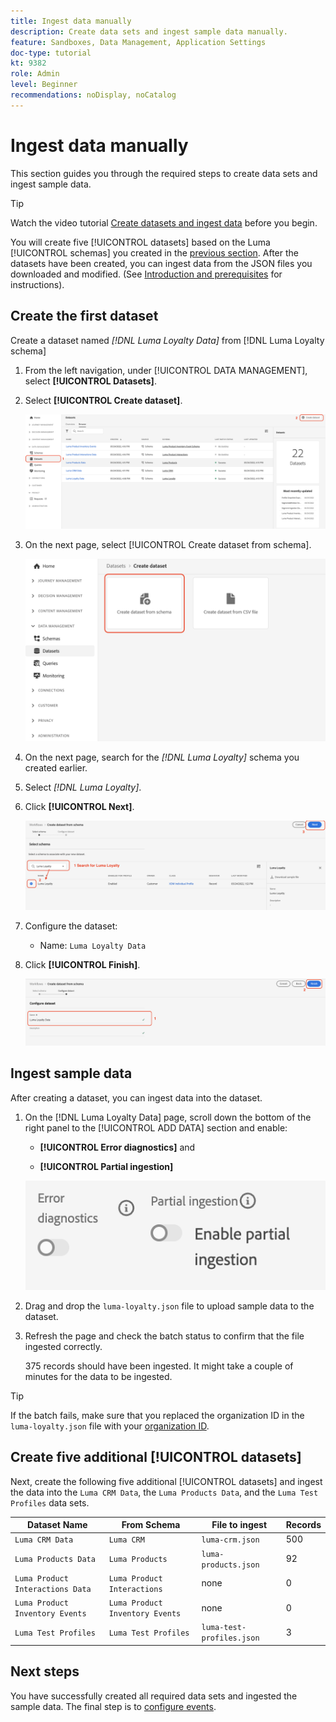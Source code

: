 ```yaml
---
title: Ingest data manually
description: Create data sets and ingest sample data manually.
feature: Sandboxes, Data Management, Application Settings
doc-type: tutorial
kt: 9382
role: Admin
level: Beginner
recommendations: noDisplay, noCatalog
---
```


# Ingest data manually

This section guides you through the required steps to create data sets and ingest sample data.

>[!TIP]
>
> Watch the video tutorial [Create datasets and ingest data](/help/set-up-data/create-datasets-and-ingest-data.md) before you begin.

 You will create five [!UICONTROL datasets] based on the Luma [!UICONTROL schemas] you created in the [previous section](/help/tutorial-configure-a-training-sandbox/manual-data-set-up.md). After the datasets have been created, you can ingest data from the JSON files you downloaded and modified. (See [Introduction and prerequisites](/help/tutorial-configure-a-training-sandbox/introduction-and-prerequisites.md) for instructions).

## Create the first dataset

Create a dataset named *[!DNL Luma Loyalty Data]* from [!DNL Luma Loyalty schema]

1. From the left navigation, under [!UICONTROL DATA MANAGEMENT], select **[!UICONTROL Datasets]**.

1. Select **[!UICONTROL Create dataset]**.

   ![Create a dataset](assets/create-dataset.png)

1. On the next page, select [!UICONTROL Create dataset from schema].

   ![Create a dataset from schema](assets/create-dataset-from-schema.png)

1. On the next page, search for the *[!DNL Luma Loyalty]* schema you created earlier.

1. Select *[!DNL Luma Loyalty]*.

1. Click **[!UICONTROL Next]**.

   ![Search and select schema](assets/create-dataset-select-schema.png)

1. Configure the dataset:

   * Name: `Luma Loyalty Data`

1. Click **[!UICONTROL Finish]**.

   ![Configure dataset](assets/create-dataset-configure.png)

## Ingest sample data

After creating a dataset, you can ingest data into the dataset.

1. On the [!DNL Luma Loyalty Data] page, scroll down the bottom of the right panel to the [!UICONTROL ADD DATA] section and enable:

   * **[!UICONTROL Error diagnostics]** and

   * **[!UICONTROL Partial ingestion]**

   ![Ingest Data](assets/ingest-data.png)

1. Drag and drop the `luma-loyalty.json` file to upload sample data to the dataset.

1. Refresh the page and check the batch status to confirm that the file ingested correctly.

   375 records should have been ingested. It might take a couple of minutes for the data to be ingested.

>[!TIP]
>
>If the batch fails, make sure that you replaced the organization ID in the `luma-loyalty.json` file with your [organization ID](https://experienceleague.adobe.com/docs/core-services/interface/administration/organizations.html?lang=en).

## Create five additional [!UICONTROL datasets]

Next, create the following five additional [!UICONTROL datasets] and ingest the data into the `Luma CRM Data`, the `Luma Products Data`, and the `Luma Test Profiles` data sets.

| Dataset Name | From Schema| File to ingest| Records |
| -----| ------ | -------| ------- |
| `Luma CRM Data` | `Luma CRM` | `luma-crm.json` | 500     |
| `Luma Products Data`| `Luma Products`| `luma-products.json`| 92|
| `Luma Product Interactions Data`|`Luma Product Interactions` |none|0|
|`Luma Product Inventory Events`|`Luma Product Inventory Events`|none| 0 |
|`Luma Test Profiles`|`Luma Test Profiles`|`luma-test-profiles.json`|3|

## Next steps

You have successfully created all required data sets and ingested the sample data. The final step is to [configure events](/help/tutorial-configure-a-training-sandbox/configure-events.md).
